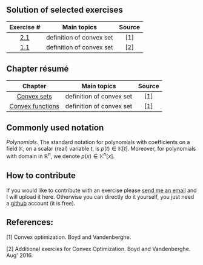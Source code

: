 ## Solution of selected exercises

| Exercise #  |    Main topics        | Source  |
|:-----:|:---------:|:----:|
| [2.1](exercise-2-7.html) | definition of convex set  | [1] |
| [1.1](exercise-1-1-ad.html) |  definition of convex set | [2] |

## Chapter résumé

| Chapter   |    Main topics        | Source  |
|:-----:|:---------:|:----:|
| [Convex sets](convex-sets.html) | definition of convex set  | [1] |
| [Convex functions](convex-functions.html) |  definition of convex set | [1] |


## Commonly used notation

*Polynomials*. The standard notation for polynomials with coefficients on a field $\mathbb{K}$, on a scalar (real) variable $t$, is $p(t) \in \mathbb{K}[t]$. Moreover, for polynomials with domain in $\mathbb{R}^n$, we denote $p(x) \in \mathbb{K}^n[x]$.

## How to contribute

If you would like to contribute with an exercise please [send me an email](marcelo-forets.fr) and I will upload it here. Otherwise you can directly do it yourself, you just need a [github](https://github.com/) account (it is free). 

## References:

[1] Convex optimization. Boyd and Vandenberghe. 

[2] Additional exercies for Convex Optimization. Boyd and Vandenberghe. Aug' 2016.


